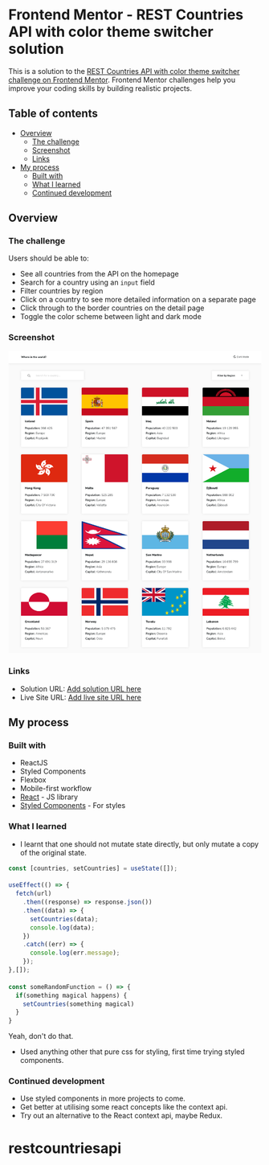 # Frontend Mentor - REST Countries API with color theme switcher solution

This is a solution to the [REST Countries API with color theme switcher challenge on Frontend Mentor](https://www.frontendmentor.io/challenges/rest-countries-api-with-color-theme-switcher-5cacc469fec04111f7b848ca). Frontend Mentor challenges help you improve your coding skills by building realistic projects.

## Table of contents

- [Overview](#overview)
  - [The challenge](#the-challenge)
  - [Screenshot](#screenshot)
  - [Links](#links)
- [My process](#my-process)
  - [Built with](#built-with)
  - [What I learned](#what-i-learned)
  - [Continued development](#continued-development)

## Overview

### The challenge

Users should be able to:

- See all countries from the API on the homepage
- Search for a country using an `input` field
- Filter countries by region
- Click on a country to see more detailed information on a separate page
- Click through to the border countries on the detail page
- Toggle the color scheme between light and dark mode

### Screenshot

![](./design/screenshot.png)

### Links

- Solution URL: [Add solution URL here](https://your-solution-url.com)
- Live Site URL: [Add live site URL here](https://your-live-site-url.com)

## My process

### Built with

- ReactJS
- Styled Components
- Flexbox
- Mobile-first workflow
- [React](https://reactjs.org/) - JS library
- [Styled Components](https://styled-components.com/) - For styles

### What I learned

- I learnt that one should not mutate state directly, but only mutate a copy of the original state.

```js
const [countries, setCountries] = useState([]);

useEffect(() => {
  fetch(url)
    .then((response) => response.json())
    .then((data) => {
      setCountries(data);
      console.log(data);
    })
    .catch((err) => {
      console.log(err.message);
    });
},[]);

const someRandomFunction = () => {
  if(something magical happens) {
    setCountries(something magical)
  }
}

```

Yeah, don't do that.

- Used anything other that pure css for styling, first time trying styled components.

### Continued development

- Use styled components in more projects to come.
- Get better at utilising some react concepts like the context api.
- Try out an alternative to the React context api, maybe Redux.
# restcountriesapi
